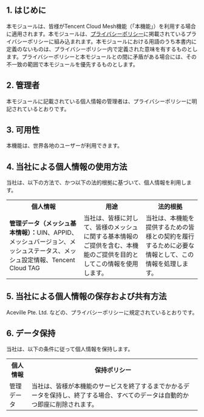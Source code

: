 
## 1\. はじめに
本モジュールは、皆様がTencent Cloud Mesh機能（「本機能」）を利用する場合に適用されます。本モジュールは、[プライバシーポリシー](https://intl.cloud.tencent.com/document/product/301/17345)に掲載されているプライバシーポリシーに組み込まれます。本モジュールにおける用語のうち本書内に定義のないものは、プライバシーポリシー内で定義された意味を有するものとします。プライバシーポリシーと本モジュールとの間に矛盾がある場合には、その不一致の範囲で本モジュールを優先するものとします。

## 2\. 管理者
本モジュールに記載されている個人情報の管理者は、プライバシーポリシーに明記されているとおりです。

## 3\. 可用性
本機能は、世界各地のユーザーが利用できます。

## 4\. 当社による個人情報の使用方法
当社は、以下の方法で、かつ以下の法的根拠に基づいて、個人情報を利用します。

<table>
   <tr>
      <th>個人情報</th>
      <th>用途</th>
      <th>法的根拠</th>
   </tr>
   <tr>
      <td><b>管理データ（メッシュ基本情報）：</b>UIN、APPID、メッシュバージョン、メッシュステータス、メッシュ設定情報、Tencent Cloud TAG</td>
      <td>当社は、皆様に対して、皆様のメッシュに関する基本情報のご提供を含む、本機能のご提供を目的としてこの情報を使用します。</td>
      <td>当社は、本機能を提供するための皆様との契約を履行するために必要な情報として、この情報を処理します。</td>
     </tr>
   <tr>
</table> 


## 5\. 当社による個人情報の保存および共有方法
Aceville Pte. Ltd. などの、プライバシーポリシーに規定されているとおりです。

## 6\. データ保持
当社は、以下の条件に従って個人情報を保持します。

<table>
  <tr>
  <th>個人情報</th>
  <th>保持ポリシー</th>
    </tr>
   <tr>
      <td>管理データ</td>
    <td>当社は、皆様が本機能のサービスを終了するまでかかるデータを保持し、終了する場合、すべてのデータは自動的かつ即座に削除されます。</td>
   </tr>
   <tr>  
</table>
